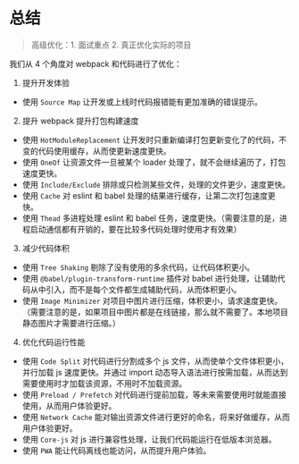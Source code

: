 # 总结

> 高级优化：1. 面试重点 2. 真正优化实际的项目

我们从 4 个角度对 webpack 和代码进行了优化：

1. 提升开发体验

* 使用 `Source Map` 让开发或上线时代码报错能有更加准确的错误提示。

2. 提升 webpack 提升打包构建速度

* 使用 `HotModuleReplacement` 让开发时只重新编译打包更新变化了的代码，不变的代码使用缓存，从而使更新速度更快。
* 使用 `OneOf` 让资源文件一旦被某个 loader 处理了，就不会继续遍历了，打包速度更快。
* 使用 `Include/Exclude` 排除或只检测某些文件，处理的文件更少，速度更快。
* 使用 `Cache` 对 eslint 和 babel 处理的结果进行缓存，让第二次打包速度更快。
* 使用 `Thead` 多进程处理 eslint 和 babel 任务，速度更快。（需要注意的是，进程启动通信都有开销的，要在比较多代码处理时使用才有效果）

3. 减少代码体积

* 使用 `Tree Shaking` 剔除了没有使用的多余代码，让代码体积更小。
* 使用 `@babel/plugin-transform-runtime` 插件对 babel 进行处理，让辅助代码从中引入，而不是每个文件都生成辅助代码，从而体积更小。
* 使用 `Image Minimizer` 对项目中图片进行压缩，体积更小，请求速度更快。（需要注意的是，如果项目中图片都是在线链接，那么就不需要了。本地项目静态图片才需要进行压缩。）

4. 优化代码运行性能

* 使用 `Code Split` 对代码进行分割成多个 js 文件，从而使单个文件体积更小，并行加载 js 速度更快。并通过 import 动态导入语法进行按需加载，从而达到需要使用时才加载该资源，不用时不加载资源。
* 使用 `Preload / Prefetch` 对代码进行提前加载，等未来需要使用时就能直接使用，从而用户体验更好。
* 使用 `Network Cache` 能对输出资源文件进行更好的命名，将来好做缓存，从而用户体验更好。
* 使用 `Core-js` 对 js 进行兼容性处理，让我们代码能运行在低版本浏览器。
* 使用 `PWA` 能让代码离线也能访问，从而提升用户体验。
